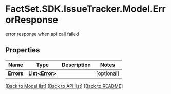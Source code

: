 # FactSet.SDK.IssueTracker.Model.ErrorResponse
error response when api call failed

## Properties

Name | Type | Description | Notes
------------ | ------------- | ------------- | -------------
**Errors** | [**List&lt;Error&gt;**](Error.md) |  | [optional] 

[[Back to Model list]](../README.md#documentation-for-models) [[Back to API list]](../README.md#documentation-for-api-endpoints) [[Back to README]](../README.md)

